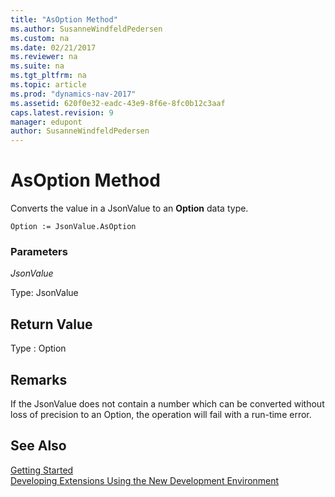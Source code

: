 ```yaml
---
title: "AsOption Method"
ms.author: SusanneWindfeldPedersen
ms.custom: na
ms.date: 02/21/2017
ms.reviewer: na
ms.suite: na
ms.tgt_pltfrm: na
ms.topic: article
ms.prod: "dynamics-nav-2017"
ms.assetid: 620f0e32-eadc-43e9-8f6e-8fc0b12c3aaf
caps.latest.revision: 9
manager: edupont
author: SusanneWindfeldPedersen
---
```


# AsOption Method

Converts the value in a JsonValue to an **Option** data type.

```
Option := JsonValue.AsOption
```

### Parameters
*JsonValue*

Type: JsonValue

## Return Value
Type : Option

## Remarks
If the JsonValue does not contain a number which can be converted without loss of precision to an Option, the operation will fail with a run-time error.

<!-- //TODO:Link to example about custom parsing.-->

## See Also
[Getting Started](newdev-get-started.md)  
[Developing Extensions Using the New Development Environment](newdev-dev-overview.md)
